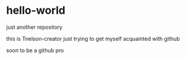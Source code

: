 # hello-world
just another repository

this is Tnelson-creator
just trying to get myself acquainted with github

soon to be a github pro
